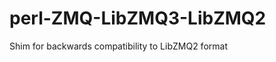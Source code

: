 perl-ZMQ-LibZMQ3-LibZMQ2
========================

Shim for backwards compatibility to LibZMQ2 format
